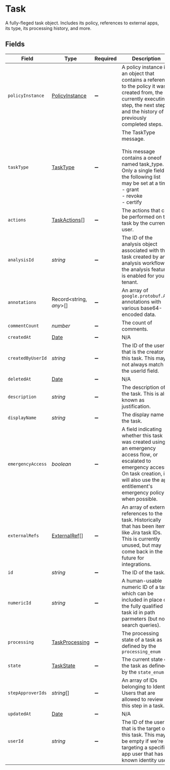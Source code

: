 # Task

 A fully-fleged task object. Includes its policy, references to external apps, its type, its processing history, and more.



## Fields

| Field                                                                                                                                                                                                         | Type                                                                                                                                                                                                          | Required                                                                                                                                                                                                      | Description                                                                                                                                                                                                   |
| ------------------------------------------------------------------------------------------------------------------------------------------------------------------------------------------------------------- | ------------------------------------------------------------------------------------------------------------------------------------------------------------------------------------------------------------- | ------------------------------------------------------------------------------------------------------------------------------------------------------------------------------------------------------------- | ------------------------------------------------------------------------------------------------------------------------------------------------------------------------------------------------------------- |
| `policyInstance`                                                                                                                                                                                              | [PolicyInstance](../../models/shared/policyinstance.md)                                                                                                                                                       | :heavy_minus_sign:                                                                                                                                                                                            |  A policy instance is an object that contains a reference to the policy it was created from, the currently executing step, the next steps, and the history of previously completed steps.<br/>                |
| `taskType`                                                                                                                                                                                                    | [TaskType](../../models/shared/tasktype.md)                                                                                                                                                                   | :heavy_minus_sign:                                                                                                                                                                                            | The TaskType message.<br/><br/>This message contains a oneof named task_type. Only a single field of the following list may be set at a time:<br/>  - grant<br/>  - revoke<br/>  - certify<br/>               |
| `actions`                                                                                                                                                                                                     | [TaskActions](../../models/shared/taskactions.md)[]                                                                                                                                                           | :heavy_minus_sign:                                                                                                                                                                                            |  The actions that can be performed on the task by the current user.<br/>                                                                                                                                      |
| `analysisId`                                                                                                                                                                                                  | *string*                                                                                                                                                                                                      | :heavy_minus_sign:                                                                                                                                                                                            |  The ID of the analysis object associated with this task created by an analysis workflow if the analysis feature is enabled for your tenant.<br/>                                                             |
| `annotations`                                                                                                                                                                                                 | Record<string, *any*>[]                                                                                                                                                                                       | :heavy_minus_sign:                                                                                                                                                                                            |  An array of `google.protobuf.Any` annotations with various base64-encoded data.<br/>                                                                                                                         |
| `commentCount`                                                                                                                                                                                                | *number*                                                                                                                                                                                                      | :heavy_minus_sign:                                                                                                                                                                                            |  The count of comments.<br/>                                                                                                                                                                                  |
| `createdAt`                                                                                                                                                                                                   | [Date](https://developer.mozilla.org/en-US/docs/Web/JavaScript/Reference/Global_Objects/Date)                                                                                                                 | :heavy_minus_sign:                                                                                                                                                                                            | N/A                                                                                                                                                                                                           |
| `createdByUserId`                                                                                                                                                                                             | *string*                                                                                                                                                                                                      | :heavy_minus_sign:                                                                                                                                                                                            |  The ID of the user that is the creator of this task. This may not always match the userId field.<br/>                                                                                                        |
| `deletedAt`                                                                                                                                                                                                   | [Date](https://developer.mozilla.org/en-US/docs/Web/JavaScript/Reference/Global_Objects/Date)                                                                                                                 | :heavy_minus_sign:                                                                                                                                                                                            | N/A                                                                                                                                                                                                           |
| `description`                                                                                                                                                                                                 | *string*                                                                                                                                                                                                      | :heavy_minus_sign:                                                                                                                                                                                            |  The description of the task. This is also known as justification.<br/>                                                                                                                                       |
| `displayName`                                                                                                                                                                                                 | *string*                                                                                                                                                                                                      | :heavy_minus_sign:                                                                                                                                                                                            |  The display name of the task.<br/>                                                                                                                                                                           |
| `emergencyAccess`                                                                                                                                                                                             | *boolean*                                                                                                                                                                                                     | :heavy_minus_sign:                                                                                                                                                                                            |  A field indicating whether this task was created using an emergency access flow, or escalated to emergency access. On task creation, it will also use the app entitlement's emergency policy when possible.<br/> |
| `externalRefs`                                                                                                                                                                                                | [ExternalRef](../../models/shared/externalref.md)[]                                                                                                                                                           | :heavy_minus_sign:                                                                                                                                                                                            |  An array of external references to the task. Historically that has been items like Jira task IDs. This is currently unused, but may come back in the future for integrations.<br/>                           |
| `id`                                                                                                                                                                                                          | *string*                                                                                                                                                                                                      | :heavy_minus_sign:                                                                                                                                                                                            |  The ID of the task.<br/>                                                                                                                                                                                     |
| `numericId`                                                                                                                                                                                                   | *string*                                                                                                                                                                                                      | :heavy_minus_sign:                                                                                                                                                                                            |  A human-usable numeric ID of a task which can be included in place of the fully qualified task id in path parmeters (but not search queries).<br/>                                                           |
| `processing`                                                                                                                                                                                                  | [TaskProcessing](../../models/shared/taskprocessing.md)                                                                                                                                                       | :heavy_minus_sign:                                                                                                                                                                                            |  The processing state of a task as defined by the `processing_enum`<br/>                                                                                                                                      |
| `state`                                                                                                                                                                                                       | [TaskState](../../models/shared/taskstate.md)                                                                                                                                                                 | :heavy_minus_sign:                                                                                                                                                                                            |  The current state of the task as defined by the `state_enum`<br/>                                                                                                                                            |
| `stepApproverIds`                                                                                                                                                                                             | *string*[]                                                                                                                                                                                                    | :heavy_minus_sign:                                                                                                                                                                                            |  An array of IDs belonging to Identity Users that are allowed to review this step in a task.<br/>                                                                                                             |
| `updatedAt`                                                                                                                                                                                                   | [Date](https://developer.mozilla.org/en-US/docs/Web/JavaScript/Reference/Global_Objects/Date)                                                                                                                 | :heavy_minus_sign:                                                                                                                                                                                            | N/A                                                                                                                                                                                                           |
| `userId`                                                                                                                                                                                                      | *string*                                                                                                                                                                                                      | :heavy_minus_sign:                                                                                                                                                                                            |  The ID of the user that is the target of this task. This may be empty if we're targeting a specific app user that has no known identity user.<br/>                                                           |